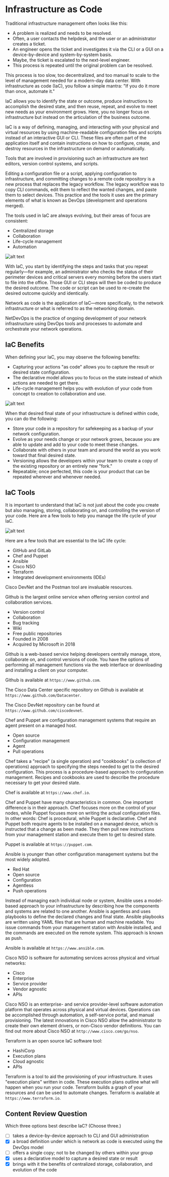 
# Infrastructure as Code

Traditional infrastructure management often looks like this:

- A problem is realized and needs to be resolved.
- Often, a user contacts the helpdesk, and the user or an administrator creates a ticket.
- An engineer opens the ticket and investigates it via the CLI or a GUI on a device-by-device and system-by-system basis.
- Maybe, the ticket is escalated to the next-level engineer.
- This process is repeated until the original problem can be resolved.

This process is too slow, too decentralized, and too manual to scale to the level of management needed for a modern-day data center. With infrastructure as code (IaC), you follow a simple mantra: "If you do it more than once, automate it."

IaC allows you to identify the state or outcome, produce instructions to accomplish the desired state, and then reuse, repeat, and evolve to meet new needs as your environment grows. Here, you no longer focus on infrastructure but instead on the articulation of the business outcome.

IaC is a way of defining, managing, and interacting with your physical and virtual resources by using machine-readable configuration files and scripts instead of an interactive GUI or CLI. These files are often part of the application itself and contain instructions on how to configure, create, and destroy resources in the infrastructure on demand or automatically.

Tools that are involved in provisioning such an infrastructure are text editors, version control systems, and scripts.

Editing a configuration file or a script, applying configuration to infrastructure, and committing changes to a remote code repository is a new process that replaces the legacy workflow. The legacy workflow was to copy CLI commands, edit them to reflect the wanted changes, and paste them to select devices. This practice and the tools it uses are the primary elements of what is known as DevOps (development and operations merged).

The tools used in IaC are always evolving, but their areas of focus are consistent:

- Centralized storage
- Collaboration
- Life-cycle management
- Automation

![alt text](../Images/image-4320.png)

With IaC, you start by identifying the steps and tasks that you repeat regularly—for example, an administrator who checks the status of their perimeter devices and critical servers every morning before the users start to file into the office. Those GUI or CLI steps will then be coded to produce the desired outcome. The code or script can be used to re-create the desired outcome quickly and identically.

Network as code is the application of IaC—more specifically, to the network infrastructure or what is referred to as the networking domain.

NetDevOps is the practice of ongoing development of your network infrastructure using DevOps tools and processes to automate and orchestrate your network operations.

## IaC Benefits

When defining your IaC, you may observe the following benefits:

- Capturing your actions "as code" allows you to capture the result or desired state configuration.
- The declarative model allows you to focus on the state instead of which actions are needed to get there.
- Life-cycle management helps you with evolution of your code from concept to creation to collaboration and use.

![alt text](../Images/image-4321.png)

When that desired final state of your infrastructure is defined within code, you can do the following:

- Store your code in a repository for safekeeping as a backup of your network configuration.
- Evolve as your needs change or your network grows, because you are able to update and add to your code to meet these changes.
- Collaborate with others in your team and around the world as you work toward that final desired state.
- Versioning allows the developers within your team to create a copy of the existing repository or an entirely new "fork."
- Repeatable; once perfected, this code is your product that can be repeated wherever and whenever needed.

## IaC Tools

It is important to understand that IaC is not just about the code you create but also managing, storing, collaborating on, and controlling the version of your code. Here are a few tools to help you manage the life cycle of your IaC.

![alt text](../Images/image-4322.png)

Here are a few tools that are essential to the IaC life cycle:

- GitHub and GitLab
- Chef and Puppet
- Ansible
- Cisco NSO
- Terraform
- Integrated development environments (IDEs)

Cisco DevNet and the Postman tool are invaluable resources.

Github is the largest online service when offering version control and collaboration services.

- Version control
- Collaboration
- Bug tracking
- Wiki
- Free public repositories
- Founded in 2008
- Acquired by Microsoft in 2018

Github is a web-based service helping developers centrally manage, store, collaborate on, and control versions of code. You have the options of performing all management functions via the web interface or downloading and installing a client on your computer.

Github is available at `https://www.github.com`.

The Cisco Data Center specific repository on Github is available at `https://www.github.com/Datacenter`.

The Cisco DevNet repository can be found at `https://www.github.com/ciscodevnet`.

Chef and Puppet are configuration management systems that require an agent present on a managed host.

- Open source
- Configuration management
- Agent
- Pull operations

Chef takes a "recipe" (a single operation) and "cookbooks" (a collection of operations) approach to specifying the steps needed to get to the desired configuration. This process is a procedure-based approach to configuration management. Recipes and cookbooks are used to describe the procedure necessary to get your desired state.

Chef is available at `https://www.chef.io`.

Chef and Puppet have many characteristics in common. One important difference is in their approach. Chef focuses more on the control of your nodes, while Puppet focuses more on writing the actual configuration files. In other words: Chef is procedural, while Puppet is declarative. Chef and Puppet both require agents to be installed on a managed device, which is instructed that a change as been made. They then pull new instructions from your management station and execute them to get to desired state.

Puppet is available at `https://puppet.com`.

Ansible is younger than other configuration management systems but the most widely adopted.

- Red Hat
- Open source
- Configuration
- Agentless
- Push operations

Instead of managing each individual node or system, Ansible uses a model-based approach to your infrastructure by describing how the components and systems are related to one another. Ansible is agentless and uses playbooks to define the declared changes and final state. Ansible playbooks are written using YAML files that are human and machine readable. You issue commands from your management station with Ansible installed, and the commands are executed on the remote system. This approach is known as push.

Ansible is available at `https://www.ansible.com`.

Cisco NSO is software for automating services across physical and virtual networks:

- Cisco
- Enterprise
- Service provider
- Vendor agnostic
- APIs

Cisco NSO is an enterprise- and service provider-level software automation platform that operates across physical and virtual devices. Operations can be accomplished through automation, a self-service portal, and manual provisioning. The latest innovations in Cisco NSO allow the administrator to create their own element drivers, or non-Cisco vendor definitions. You can find out more about Cisco NSO at `http://www.cisco.com/go/nso`.

Terraform is an open source IaC software tool:

- HashiCorp
- Execution plans
- Cloud agnostic
- APIs

Terraform is a tool to aid the provisioning of your infrastructure. It uses "execution plans" written in code. These execution plans outline what will happen when you run your code. Terraform builds a graph of your resources and can be used to automate changes. Terraform is available at `https://www.terraform.io`.

## Content Review Question

Which three options best describe IaC? (Choose three.)

- [ ] takes a device-by-device approach to CLI and GUI administration
- [x] a broad definition under which is network as code is executed using the DevOps model
- [ ] offers a single copy; not to be changed by others within your group
- [x] uses a declarative model to capture a desired state or result
- [x] brings with it the benefits of centralized storage, collaboration, and evolution of the code
